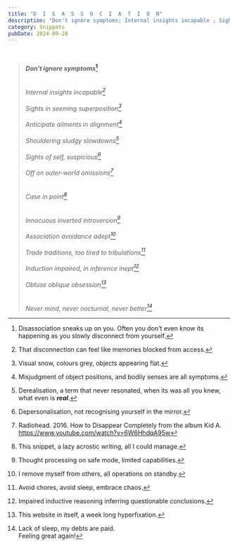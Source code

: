 ```yaml
---
title: "D  I  S  A  S  S  O  C  I  A  T  I  O  N"
description: "Don't ignore symptoms; Internal insights incapable ; Sights in seeming superposition; And ailments in alignment; Shouldering sludgy slowdowns; Sights of self, suspicious..."
category: Snippets
pubDate: 2024-09-28
---
```

<br>

> **_Don't ignore symptoms_[^1]**  
> <br> <br>
> _Internal insights incapable[^2]_  
> <br>
> _Sights in seeming superposition[^3]_  
> <br>
> _Anticipate ailments in alignment[^4]_  
> <br>
> _Shouldering sludgy slowdowns[^5]_  
> <br>
> _Sights of self, suspicious[^6]_  
> <br>
> _Off on outer-world omissions[^7]_  
> <br> <br>
> _Case in point[^8]_  
> <br> <br>
> _Innocuous inverted introversion[^9]_  
> <br>
> _Association avoidance adept[^10]_  
> <br>
> _Trade traditions, too tired to tribulations[^11]_  
> <br>
> _Induction impaired, in inference inept[^12]_  
> <br>
> _Obtuse oblique obsession[^13]_  
> <br> <br>
> _Never mind, never nocturnal, never better[^14]_

[^1]: Disassociation sneaks up on you. Often you don't even know its happening as you slowly disconnect from yourself. 

[^2]: That disconnection can feel like memories blocked from access.

[^3]: Visual snow, colours grey, objects appearing flat.

[^4]: Misjudgment of object positions, and bodily senses are all symptoms.

[^5]: Derealisation, a term that never resonated, when its was all you knew, what even is ***real***.

[^6]: Depersonalisation, not recognising yourself in the mirror. 

[^7]: Radiohead. 2016. How to Disappear Completely from the album Kid A. https://www.youtube.com/watch?v=6W6HhdqA95w

[^8]: This snippet, a lazy acrostic writing, all I could manage.

[^9]: Thought processing on safe mode, limited capabilities. 

[^10]: I remove myself from others, all operations on standby.

[^11]: Avoid chores, avoid sleep, embrace chaos.

[^12]: Impaired inductive reasoning inferring questionable conclusions. 

[^13]: This website in itself, a week long hyperfixation.

[^14]: Lack of sleep, my debts are paid.<br> Feeling great again! 